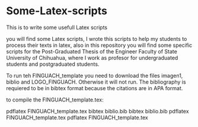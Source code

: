 # Some-Latex-scripts
This is to write some usefull Latex scripts 

you will find some Latex scripts, I wrote this scripts to help my students to process their texts in latex, also in this 
repository you will find some specific scripts for the Post-Graduated Thesis of the Engineer Faculty of State University
of Chihuahua, where I work as profesor for undergraduated students and postgraduated students. 

To run teh FINGUACH_template you need to download the files imagen1, biblio and LOGO_FINGUACH. Otherwise it will not run.
The bibliography is requiered to be in bibtex format because the citations are in APA format.

to compile the FINGUACH_template.tex:

pdflatex FINGUACH_template.tex
bibtex biblio.bib
bibtex biblio.bib
pdflatex FINGUACH_template.tex
pdflatex FINGUACH_template.tex


